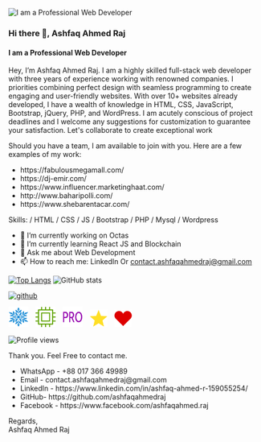 ![I am a Professional Web Developer](![image](https://github.com/ashfaqahmedraj/ashfaqahmedraj/assets/119995876/dabf0be7-4ffe-4fe3-ac36-c37f431c0e2d)
)

### Hi there 👋, Ashfaq Ahmed Raj
#### I am a Professional Web Developer

Hey, I’m Ashfaq Ahmed Raj. I am a highly skilled full-stack web developer with three years of experience working with renowned companies. I priorities combining perfect design with seamless programming to create engaging and user-friendly websites. With over 10+ websites already developed, I have a wealth of knowledge in HTML, CSS, JavaScript, Bootstrap, jQuery, PHP, and WordPress. I am acutely conscious of project deadlines and I welcome any suggestions for customization to guarantee your satisfaction. Let's collaborate to create exceptional work

Should you have a team, I am available to join with you. Here are a few examples of my work:
<ul>
<li>https://fabulousmegamall.com/</li>
<li>https://dj-emir.com/</li>
<li>https://www.influencer.marketinghaat.com/</li>
<li>http://www.baharipolli.com/</li>
<li>https://www.shebarentacar.com/</li>
</ul>

Skills: / HTML / CSS / JS / Bootstrap / PHP / Mysql / Wordpress

- 🔭 I’m currently working on Octas 
- 🌱 I’m currently learning React JS and Blockchain 
- 💬 Ask me about Web Development 
- 📫 How to reach me: LinkedIn Or contact.ashfaqahmedraj@gmail.com 

[![Top Langs](https://github-readme-stats.vercel.app/api/top-langs/?username=ashfaqahmedraj)](https://github.com/anuraghazra/github-readme-stats)    ![GitHub stats](https://github-readme-stats.vercel.app/api?username=ashfaqahmedraj&show_icons=true&count_private=true)  

[<img src='https://cdn.jsdelivr.net/npm/simple-icons@3.0.1/icons/github.svg' alt='github' height='40'>](https://github.com/ashfaqahmedraj)

<a href='https://archiveprogram.github.com/'><img src='https://raw.githubusercontent.com/acervenky/animated-github-badges/master/assets/acbadge.gif' width='40' height='40'></a> <a href='https://docs.github.com/en/developers'><img src='https://raw.githubusercontent.com/acervenky/animated-github-badges/master/assets/devbadge.gif' width='40' height='40'></a> <a href='https://github.com/pricing'><img src='https://raw.githubusercontent.com/acervenky/animated-github-badges/master/assets/pro.gif' width='40' height='40'></a> <a href='https://stars.github.com/'><img src='https://raw.githubusercontent.com/acervenky/animated-github-badges/master/assets/starbadge.gif' width='35' height='35'></a> <a href='https://docs.github.com/en/github/supporting-the-open-source-community-with-github-sponsors'><img src='https://raw.githubusercontent.com/acervenky/animated-github-badges/master/assets/sponsorbadge.gif' width='35' height='35'></a>   



![Profile views](https://gpvc.arturio.dev/ashfaqahmedraj)

Thank you. Feel Free to contact me.
<ul>
<li>WhatsApp - +88 017 366 49989</li>
<li>Email - contact.ashfaqahmedraj@gmail.com</li>
<li>LinkedIn - https://www.linkedin.com/in/ashfaq-ahmed-r-159055254/</li>
<li>GitHub- https://github.com/ashfaqahmedraj</li>
<li>Facebook - https://www.facebook.com/ashfaqahmed.raj</li>
</ul>


Regards,<br>
Ashfaq Ahmed Raj

